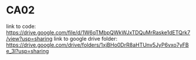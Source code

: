 # CA02
link to code:
https://drive.google.com/file/d/1W6qTMbpQWkWJxTDQuMrRaske1dETQrk7/view?usp=sharing
link to google drive folder:
https://drive.google.com/drive/folders/1xjBHo0DrR8aHTUnv5JyP6vxo7yFBe_3l?usp=sharing
